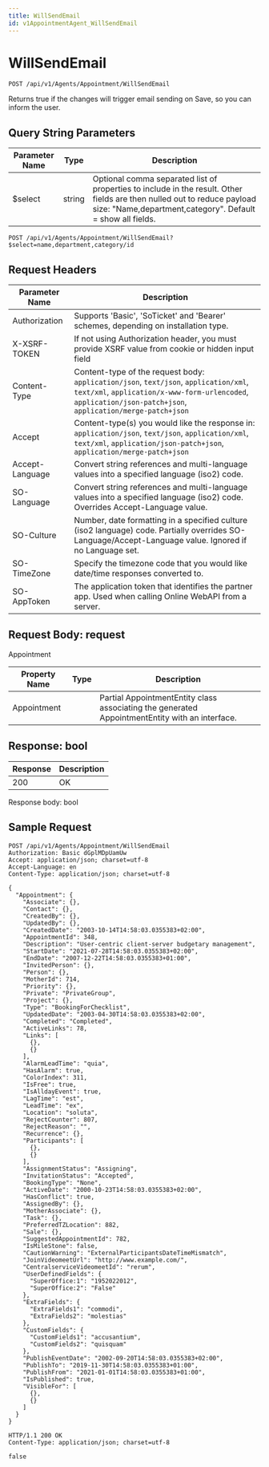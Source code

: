 ```yaml
---
title: WillSendEmail
id: v1AppointmentAgent_WillSendEmail
---
```


# WillSendEmail

```http
POST /api/v1/Agents/Appointment/WillSendEmail
```

Returns true if the changes will trigger email sending on Save, so you can inform the user.







## Query String Parameters

| Parameter Name | Type |  Description |
|----------------|------|--------------|
| $select | string |  Optional comma separated list of properties to include in the result. Other fields are then nulled out to reduce payload size: "Name,department,category". Default = show all fields. |

```http
POST /api/v1/Agents/Appointment/WillSendEmail?$select=name,department,category/id
```


## Request Headers

| Parameter Name | Description |
|----------------|-------------|
| Authorization  | Supports 'Basic', 'SoTicket' and 'Bearer' schemes, depending on installation type. |
| X-XSRF-TOKEN   | If not using Authorization header, you must provide XSRF value from cookie or hidden input field |
| Content-Type | Content-type of the request body: `application/json`, `text/json`, `application/xml`, `text/xml`, `application/x-www-form-urlencoded`, `application/json-patch+json`, `application/merge-patch+json` |
| Accept         | Content-type(s) you would like the response in: `application/json`, `text/json`, `application/xml`, `text/xml`, `application/json-patch+json`, `application/merge-patch+json` |
| Accept-Language | Convert string references and multi-language values into a specified language (iso2) code. |
| SO-Language | Convert string references and multi-language values into a specified language (iso2) code. Overrides Accept-Language value. |
| SO-Culture | Number, date formatting in a specified culture (iso2 language) code. Partially overrides SO-Language/Accept-Language value. Ignored if no Language set. |
| SO-TimeZone | Specify the timezone code that you would like date/time responses converted to. |
| SO-AppToken | The application token that identifies the partner app. Used when calling Online WebAPI from a server. |

## Request Body: request  

Appointment 

| Property Name | Type |  Description |
|----------------|------|--------------|
| Appointment |  | Partial AppointmentEntity class associating the generated AppointmentEntity with an interface. |


## Response: bool



| Response | Description |
|----------------|-------------|
| 200 | OK |

Response body: bool


## Sample Request

```http!
POST /api/v1/Agents/Appointment/WillSendEmail
Authorization: Basic dGplMDpUamUw
Accept: application/json; charset=utf-8
Accept-Language: en
Content-Type: application/json; charset=utf-8

{
  "Appointment": {
    "Associate": {},
    "Contact": {},
    "CreatedBy": {},
    "UpdatedBy": {},
    "CreatedDate": "2003-10-14T14:58:03.0355383+02:00",
    "AppointmentId": 348,
    "Description": "User-centric client-server budgetary management",
    "StartDate": "2021-07-28T14:58:03.0355383+02:00",
    "EndDate": "2007-12-22T14:58:03.0355383+01:00",
    "InvitedPerson": {},
    "Person": {},
    "MotherId": 714,
    "Priority": {},
    "Private": "PrivateGroup",
    "Project": {},
    "Type": "BookingForChecklist",
    "UpdatedDate": "2003-04-30T14:58:03.0355383+02:00",
    "Completed": "Completed",
    "ActiveLinks": 78,
    "Links": [
      {},
      {}
    ],
    "AlarmLeadTime": "quia",
    "HasAlarm": true,
    "ColorIndex": 311,
    "IsFree": true,
    "IsAlldayEvent": true,
    "LagTime": "est",
    "LeadTime": "ex",
    "Location": "soluta",
    "RejectCounter": 807,
    "RejectReason": "",
    "Recurrence": {},
    "Participants": [
      {},
      {}
    ],
    "AssignmentStatus": "Assigning",
    "InvitationStatus": "Accepted",
    "BookingType": "None",
    "ActiveDate": "2000-10-23T14:58:03.0355383+02:00",
    "HasConflict": true,
    "AssignedBy": {},
    "MotherAssociate": {},
    "Task": {},
    "PreferredTZLocation": 882,
    "Sale": {},
    "SuggestedAppointmentId": 782,
    "IsMileStone": false,
    "CautionWarning": "ExternalParticipantsDateTimeMismatch",
    "JoinVideomeetUrl": "http://www.example.com/",
    "CentralserviceVideomeetId": "rerum",
    "UserDefinedFields": {
      "SuperOffice:1": "1952022012",
      "SuperOffice:2": "False"
    },
    "ExtraFields": {
      "ExtraFields1": "commodi",
      "ExtraFields2": "molestias"
    },
    "CustomFields": {
      "CustomFields1": "accusantium",
      "CustomFields2": "quisquam"
    },
    "PublishEventDate": "2002-09-20T14:58:03.0355383+02:00",
    "PublishTo": "2019-11-30T14:58:03.0355383+01:00",
    "PublishFrom": "2021-01-01T14:58:03.0355383+01:00",
    "IsPublished": true,
    "VisibleFor": [
      {},
      {}
    ]
  }
}
```

```http_
HTTP/1.1 200 OK
Content-Type: application/json; charset=utf-8

false
```